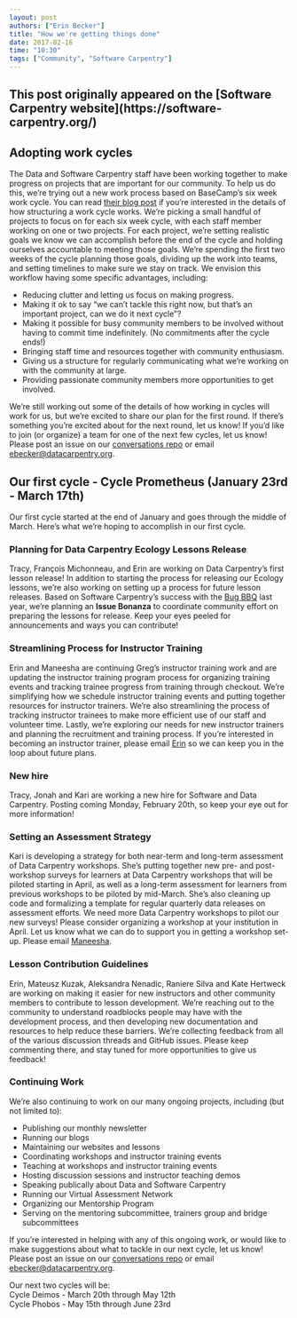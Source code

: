 ```yaml
---
layout: post
authors: ["Erin Becker"]
title: "How we're getting things done"
date: 2017-02-16
time: "10:30"
tags: ["Community", "Software Carpentry"]
---
```


<h2>This post originally appeared on the [Software Carpentry website](https://software-carpentry.org/)</h2>

## Adopting work cycles  
The Data and Software Carpentry staff have been working together to make progress on projects that are important for our community. To 
help us do this, we’re trying out a new work process based on BaseCamp’s six week work cycle. You can read 
[their blog post](https://m.signalvnoise.com/how-we-set-up-our-work-cbce3d3d9cae#.ac5rsgkhu) if you’re interested in the details of how 
structuring a work cycle works. We’re picking a small handful of projects to focus on for each six week cycle, with each staff member 
working on one or two projects. For each project, we’re setting realistic goals we know we can accomplish before the end of the cycle 
and holding ourselves accountable to meeting those goals. We’re spending the first two weeks of the cycle planning those goals, dividing 
up the work into teams, and setting timelines to make sure we stay on track. We envision this workflow having some specific advantages, 
including:  
- Reducing clutter and letting us focus on making progress.  
- Making it ok to say “we can’t tackle this right now, but that’s an important project, can we do it next cycle”?  
- Making it possible for busy community members to be involved without having to commit time indefinitely. (No commitments after the cycle ends!)  
- Bringing staff time and resources together with community enthusiasm.   
- Giving us a structure for regularly communicating what we’re working on with the community at large.  
- Providing passionate community members more opportunities to get involved.  

We’re still working out some of the details of how working in cycles will work for us, but we’re excited to share our plan for the 
first round. If there’s something you’re excited about for the next round, let us know! If you’d like to join (or organize) a team for 
one of the next few cycles, let us know! Please post an issue on our 
[conversations repo](https://github.com/carpentries/conversations/issues) or 
email [ebecker@datacarpentry.org](mailto:ebecker@datacarpentry.org).  

## Our first cycle - Cycle Prometheus (January 23rd - March 17th)    
Our first cycle started at the end of January and goes through the middle of March. Here’s what we’re hoping to accomplish in our 
first cycle.   

### Planning for Data Carpentry Ecology Lessons Release  
Tracy, François Michonneau, and Erin are working on Data Carpentry’s first lesson release! In addition to starting the process for 
releasing our Ecology lessons, we’re also working on setting up a process for future lesson releases. Based on Software Carpentry’s 
success with the [Bug BBQ](https://software-carpentry.org/blog/2016/05/bug-bbq-blog-post.html) last year, we’re planning an 
**Issue Bonanza** to coordinate community effort on preparing the lessons for release. Keep your eyes peeled for announcements and 
ways you can contribute!  

### Streamlining Process for Instructor Training    
Erin and Maneesha are continuing Greg’s instructor training work and are updating the instructor training program process for 
organizing training events and tracking trainee progress from training through checkout. We’re simplifying how we schedule instructor 
training events and putting together resources for instructor trainers. We’re also streamlining the process of tracking instructor 
trainees to make more efficient use of our staff and volunteer time. Lastly, we’re exploring our needs for new instructor trainers and 
planning the recruitment and training process. If you’re interested in becoming an instructor trainer, please email 
[Erin](mailto:ebecker@datacarpentry.org) so we can keep you in the loop about future plans.  

### New hire  
Tracy, Jonah and Kari are working a new hire for Software and Data Carpentry. Posting coming Monday, February 20th, so keep your eye out
for more information! 

### Setting an Assessment Strategy  
Kari is developing a strategy for both near-term and long-term assessment of Data Carpentry workshops. She’s putting together new pre-
and post-workshop surveys for learners at Data Carpentry workshops that will be piloted starting in April, as well as a long-term 
assessment for learners from previous workshops to be piloted by mid-March. She’s also cleaning up code and formalizing a template for 
regular quarterly data releases on assessment efforts. We need more Data Carpentry workshops to pilot our new surveys! Please consider 
organizing a workshop at your institution in April. Let us know what we can do to support you in getting a workshop set-up. 
Please email [Maneesha](mailto:admin@datacarpentry.org).  

### Lesson Contribution Guidelines  
Erin, Mateusz Kuzak, Aleksandra Nenadic, Raniere Silva and Kate Hertweck are working on making it easier for new instructors and other 
community members to contribute to lesson development. We’re reaching out to the community to understand roadblocks people may have 
with the development process, and then developing new documentation and resources to help reduce these barriers. We’re collecting 
feedback from all of the various discussion threads and GitHub issues. Please keep commenting there, and stay tuned for more 
opportunities to give us feedback!  

### Continuing Work    
We’re also continuing to work on our many ongoing projects, including (but not limited to):
- Publishing our monthly newsletter  
- Running our blogs  
- Maintaining our websites and lessons  
- Coordinating workshops and instructor training events  
- Teaching at workshops and instructor training events  
- Hosting discussion sessions and instructor teaching demos  
- Speaking publically about Data and Software Carpentry  
- Running our Virtual Assessment Network  
- Organizing our Mentorship Program  
- Serving on the mentoring subcommittee, trainers group and bridge subcommittees  

If you’re interested in helping with any of this ongoing work, or would like to make suggestions about what to tackle in our next cycle,
let us know! Please post an issue on our [conversations repo](https://github.com/carpentries/conversations/issues) or 
email [ebecker@datacarpentry.org](mailto:ebecker@datacarpentry.org).  

Our next two cycles will be:  
Cycle Deimos - March 20th through May 12th    
Cycle Phobos - May 15th through June 23rd  
